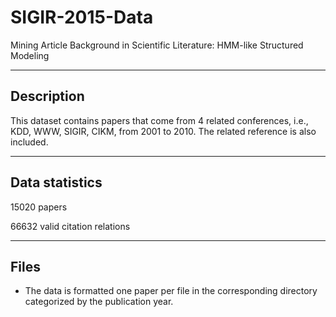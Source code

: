 # SIGIR-2015-Data
Mining Article Background in Scientific Literature: HMM-like Structured Modeling

-----------
Description
-----------
This dataset contains papers that come from 4 related conferences, i.e., KDD, WWW, SIGIR, CIKM, from 2001 to 2010. The related reference is also included.

---------------
Data statistics
---------------
15020 papers

66632 valid citation relations

-----
Files
-----
* The data is formatted one paper per file in the corresponding directory categorized by the publication year.


